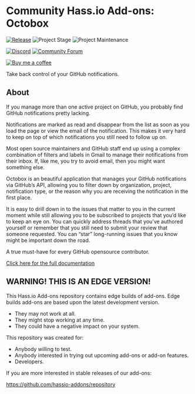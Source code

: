 # Community Hass.io Add-ons: Octobox

[![Release][release-shield]][release] ![Project Stage][project-stage-shield] ![Project Maintenance][maintenance-shield]

[![Discord][discord-shield]][discord] [![Community Forum][forum-shield]][forum]

[![Buy me a coffee][buymeacoffee-shield]][buymeacoffee]

Take back control of your GitHub notifications.

## About

If you manage more than one active project on GitHub, you probably find
GitHub notifications pretty lacking.

Notifications are marked as read and disappear from the list as soon as you load
the page or view the email of the notification. This makes it very hard to keep
on top of which notifications you still need to follow up on.

Most open source maintainers and GitHub staff end up using a complex combination
of filters and labels in Gmail to manage their notifications from their inbox.
If, like me, you try to avoid email, then you might want something else.

Octobox is an beautiful application that manages your GitHub notifications via
GitHub’s API, allowing you to filter down by organization, project,
notification type, or the reason why you are receiving the notification in the
first place.

It is easy to drill down in to the issues that matter to you in the current
moment while still allowing you to be subscribed to projects that you’d like
to keep an eye on. You can quickly address threads that you’ve authored yourself
or remember that you still need to submit your review that someone requested.
You can “star” long-running issues that you know might be important down the
road.

A true must-have for every GitHub opensource contributor.

[Click here for the full documentation][docs]

## WARNING! THIS IS AN EDGE VERSION!

This Hass.io Add-ons repository contains edge builds of add-ons. Edge builds
add-ons are based upon the latest development version.

- They may not work at all.
- They might stop working at any time.
- They could have a negative impact on your system.

This repository was created for:

- Anybody willing to test.
- Anybody interested in trying out upcoming add-ons or add-on features.
- Developers.

If you are more interested in stable releases of our add-ons:

<https://github.com/hassio-addons/repository>

[buymeacoffee-shield]: https://www.buymeacoffee.com/assets/img/guidelines/download-assets-sm-2.svg
[buymeacoffee]: https://www.buymeacoffee.com/frenck
[discord-shield]: https://img.shields.io/discord/330944238910963714.svg
[discord]: https://discord.gg/c5DvZ4e
[docs]: https://github.com/hassio-addons/addon-octobox/blob/f84062f/README.md
[forum-shield]: https://img.shields.io/badge/community-forum-brightgreen.svg
[forum]: https://community.home-assistant.io/?u=frenck
[maintenance-shield]: https://img.shields.io/maintenance/yes/2018.svg
[project-stage-shield]: https://img.shields.io/badge/project%20stage-production%20ready-brightgreen.svg
[release-shield]: https://img.shields.io/badge/version-f84062f-blue.svg
[release]: https://github.com/hassio-addons/addon-octobox/tree/f84062f
[tor-hidden-service]: https://www.torproject.org/docs/hidden-services.html.en